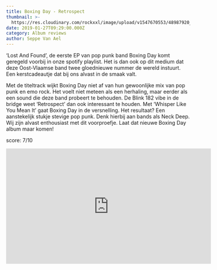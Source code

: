 ```yaml
---
title: Boxing Day - Retrospect
thumbnail: >-
  https://res.cloudinary.com/rockxxl/image/upload/v1547670553/48987920_10219027514745050_4073401594035568640_n.jpg
date: 2019-01-27T09:29:00.000Z
category: Album reviews
author: Seppe Van Ael
---
```

‘Lost And Found’, de eerste EP van pop punk band Boxing Day komt geregeld voorbij in onze spotify playlist. Het is dan ook op dit medium dat deze Oost-Vlaamse band twee gloednieuwe nummer de wereld instuurt. Een kerstcadeautje dat bij ons alvast in de smaak valt. 

Met de titeltrack wijkt Boxing Day niet af van hun gewoonlijke mix van pop punk en emo rock. Het voelt niet meteen als een herhaling, maar eerder als een sound die deze band probeert te behouden. De Blink 182 vibe in de bridge weet ‘Retrospect’ dan ook interessant te houden. Met ‘Whisper Like You Mean It’ gaat Boxing Day in de versnelling. Het resultaat? Een aanstekelijk stukje stevige pop punk. Denk hierbij aan bands als Neck Deep. Wij zijn alvast enthousiast met dit voorproefje. Laat dat nieuwe Boxing Day album maar komen!       

score: 7/10

<iframe width="560" height="315" src="https://www.youtube.com/embed/nLDVW2Uaiq8" frameborder="0" allow="accelerometer; autoplay; encrypted-media; gyroscope; picture-in-picture" allowfullscreen></iframe>
